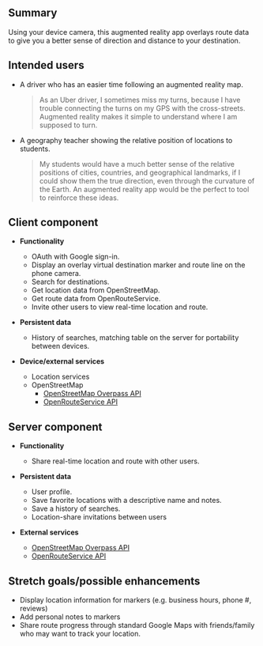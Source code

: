 ## Summary

Using your device camera, this augmented reality app overlays route data to give you a better sense of direction
and distance to your destination.

## Intended users


* A driver who has an easier time following an augmented reality map.

  > As an Uber driver, I sometimes miss my turns, because I have trouble connecting the turns on my GPS with the cross-streets. Augmented reality makes it simple to understand where I am supposed to turn.

* A geography teacher showing the relative position of locations to students. 

  > My students would have a much better sense of the relative positions of cities, countries, and geographical landmarks, if I could show them the true direction, even through the curvature of the Earth. An augmented reality app would be the perfect to tool to reinforce these ideas.  

## Client component

* **Functionality**
  
  * OAuth with Google sign-in.
  * Display an overlay virtual destination marker and route line on the phone camera.
  * Search for destinations.
  * Get location data from OpenStreetMap.
  * Get route data from OpenRouteService.
  * Invite other users to view real-time location and route.

* **Persistent data**

  * History of searches, matching table on the server for portability between devices.
    
* **Device/external services**
  * Location services
  * OpenStreetMap
    * [OpenStreetMap Overpass API](https://wiki.openstreetmap.org/wiki/Overpass_API)
    * [OpenRouteService API](https://openrouteservice.org/dev/#/api-docs)
  
    
## Server component

* **Functionality**
  
  * Share real-time location and route with other users.

* **Persistent data**
  
  * User profile.
  * Save favorite locations with a descriptive name and notes.
  * Save a history of searches.
  * Location-share invitations between users
    
* **External services**

  * [OpenStreetMap Overpass API](https://wiki.openstreetmap.org/wiki/Overpass_API)
  * [OpenRouteService API](https://openrouteservice.org/dev/#/api-docs)
    
## Stretch goals/possible enhancements 

* Display location information for markers (e.g. business hours, phone #, reviews)
* Add personal notes to markers
* Share route progress through standard Google Maps with friends/family who may want to track your location.

